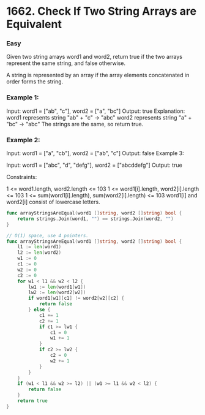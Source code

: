 # 1662. Check If Two String Arrays are Equivalent

### Easy

Given two string arrays word1 and word2, return true if the two arrays represent the same string, and false otherwise.

A string is represented by an array if the array elements concatenated in order forms the string.

### Example 1:

Input: word1 = ["ab", "c"], word2 = ["a", "bc"]
Output: true
Explanation:
word1 represents string "ab" + "c" -> "abc"
word2 represents string "a" + "bc" -> "abc"
The strings are the same, so return true.

### Example 2:

Input: word1 = ["a", "cb"], word2 = ["ab", "c"]
Output: false
Example 3:

Input: word1  = ["abc", "d", "defg"], word2 = ["abcddefg"]
Output: true

Constraints:

1 <= word1.length, word2.length <= 103
1 <= word1[i].length, word2[i].length <= 103
1 <= sum(word1[i].length), sum(word2[i].length) <= 103
word1[i] and word2[i] consist of lowercase letters.

```go
func arrayStringsAreEqual(word1 []string, word2 []string) bool {
	return strings.Join(word1, "") == strings.Join(word2, "")
}

// O(1) space, use 4 pointers.
func arrayStringsAreEqual(word1 []string, word2 []string) bool {
	l1 := len(word1)
	l2 := len(word2)
	w1 := 0
	c1 := 0
	w2 := 0
	c2 := 0
	for w1 < l1 && w2 < l2 {
		lw1 := len(word1[w1])
		lw2 := len(word2[w2])
		if word1[w1][c1] != word2[w2][c2] {
			return false
		} else {
			c1 += 1
			c2 += 1
			if c1 >= lw1 {
				c1 = 0
				w1 += 1
			}
			if c2 >= lw2 {
				c2 = 0
				w2 += 1
			}
		}
	}
	if (w1 < l1 && w2 >= l2) || (w1 >= l1 && w2 < l2) {
		return false
	}
	return true
}
```